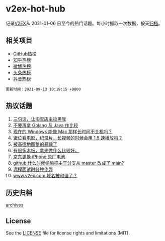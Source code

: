 # v2ex-hot-hub

 记录[V2EX](https://www.v2ex.com/)从 2021-01-06 日至今的热门话题。每小时抓取一次数据，按天[归档](archives)。
 
 ## 相关项目

- [GitHub热榜](https://github.com/lonnyzhang423/github-hot-hub)
- [知乎热榜](https://github.com/lonnyzhang423/zhihu-hot-hub)
- [微博热榜](https://github.com/lonnyzhang423/weibo-hot-hub)
- [头条热榜](https://github.com/lonnyzhang423/toutiao-hot-hub)
- [抖音热榜](https://github.com/lonnyzhang423/douyin-hot-hub)


 `更新时间：2021-09-13 10:19:15 +0800`

## 热议话题

1. [三句话，让淘宝店主拉黑我](https://www.v2ex.com/t/801368)
1. [不要再拿 Golang 与 Java 作比较](https://www.v2ex.com/t/801337)
1. [现在的 Windows 能像 Mac 那样长时间不关机吗？](https://www.v2ex.com/t/801417)
1. [诸位看电影，纪录片，长视频的时候会用 1.5 速播放吗？](https://www.v2ex.com/t/801352)
1. [被高德地图整的暴躁了](https://www.v2ex.com/t/801330)
1. [有很多木板，拿来做什么比较好。](https://www.v2ex.com/t/801328)
1. [京东更换 iPhone 原厂电池](https://www.v2ex.com/t/801369)
1. [github 什么时候偷偷把主干分支从 master 改成了 main?](https://www.v2ex.com/t/801415)
1. [远程面试时各种作弊](https://www.v2ex.com/t/801363)
1. [www.v2ex.com 域名被和谐了？](https://www.v2ex.com/t/801382)

## 历史归档

[archives](archives)

## License

See the [LICENSE](LICENSE) file for license rights and limitations (MIT).
